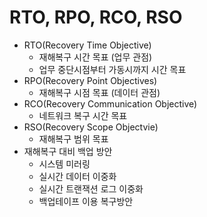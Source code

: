 # RTO, RPO, RCO, RSO

- RTO(Recovery Time Objective)
  - 재해복구 시간 목표 (업무 관점)
  - 업무 중단시점부터 가동시까지 시간 목표
- RPO(Recovery Point Objectives)
  - 재해복구 시점 목표 (데이터 관점)
- RCO(Recovery Communication Objective)
  - 네트워크 복구 시간 목표
- RSO(Recovery Scope Objectvie)
  - 재해복구 범위 목표
- 재해복구 대비 백업 방안
  - 시스템 미러링
  - 실시간 데이터 이중화
  - 실시간 트랜잭션 로그 이중화
  - 백업테이프 이용 복구방안
